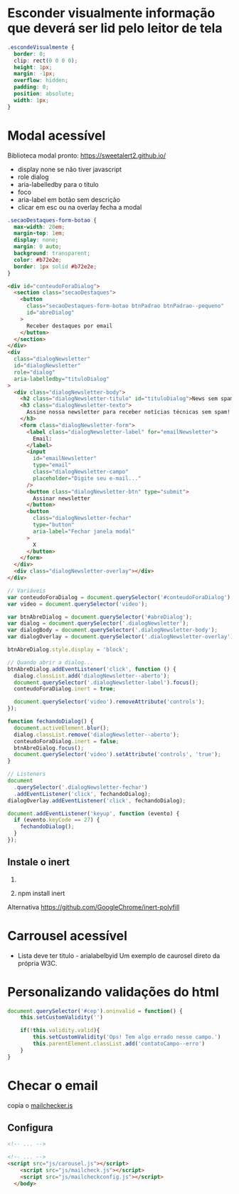# Esconder visualmente informação que deverá ser lid pelo leitor de tela

```css
.escondeVisualmente {
  border: 0;
  clip: rect(0 0 0 0);
  height: 1px;
  margin: -1px;
  overflow: hidden;
  padding: 0;
  position: absolute;
  width: 1px;
}
```

# Modal acessível
Biblioteca modal pronto: https://sweetalert2.github.io/

- display none se não tiver javascript
- role dialog
- aria-labelledby para o titulo
- foco
- aria-label em botão sem descrição
- clicar em esc ou na overlay fecha a modal

```css
.secaoDestaques-form-botao {
  max-width: 20em;
  margin-top: 1em;
  display: none;
  margin: 0 auto;
  background: transparent;
  color: #b72e2e;
  border: 1px solid #b72e2e;
}
```

```html
<div id="conteudoForaDialog">
  <section class="secaoDestaques">
    <button
      class="secaoDestaques-form-botao btnPadrao btnPadrao--pequeno"
      id="abreDialog"
    >
      Receber destaques por email
    </button>
  </section>
</div>
<div
  class="dialogNewsletter"
  id="dialogNewsletter"
  role="dialog"
  aria-labelledby="tituloDialog"
>
  <div class="dialogNewsletter-body">
    <h2 class="dialogNewsletter-titulo" id="tituloDialog">News sem spam</h2>
    <h3 class="dialogNewsletter-texto">
      Assine nossa newsletter para receber notícias técnicas sem spam!
    </h3>
    <form class="dialogNewsletter-form">
      <label class="dialogNewsletter-label" for="emailNewsletter">
        Email:
      </label>
      <input
        id="emailNewsletter"
        type="email"
        class="dialogNewsletter-campo"
        placeholder="Digite seu e-mail..."
      />
      <button class="dialogNewsletter-btn" type="submit">
        Assinar newsletter
      </button>
      <button
        class="dialogNewsletter-fechar"
        type="button"
        aria-label="Fechar janela modal"
      >
        X
      </button>
    </form>
  </div>
  <div class="dialogNewsletter-overlay"></div>
</div>
```

```js
// Variáveis
var conteudoForaDialog = document.querySelector('#conteudoForaDialog');
var video = document.querySelector('video');

var btnAbreDialog = document.querySelector('#abreDialog');
var dialog = document.querySelector('.dialogNewsletter');
var dialogBody = document.querySelector('.dialogNewsletter-body');
var dialogOverlay = document.querySelector('.dialogNewsletter-overlay');

btnAbreDialog.style.display = 'block';

// Quando abrir a dialog...
btnAbreDialog.addEventListener('click', function () {
  dialog.classList.add('dialogNewsletter--aberto');
  document.querySelector('.dialogNewsletter-label').focus();
  conteudoForaDialog.inert = true;

  document.querySelector('video').removeAttribute('controls');
});

function fechandoDialog() {
  document.activeElement.blur();
  dialog.classList.remove('dialogNewsletter--aberto');
  conteudoForaDialog.inert = false;
  btnAbreDialog.focus();
  document.querySelector('video').setAttribute('controls', 'true');
}

// Listeners
document
  .querySelector('.dialogNewsletter-fechar')
  .addEventListener('click', fechandoDialog);
dialogOverlay.addEventListener('click', fechandoDialog);

document.addEventListener('keyup', function (evento) {
  if (evento.keyCode == 27) {
    fechandoDialog();
  }
});
```

## Instale o inert

1.  <script src="https://cdn.polyfill.io/v2/polyfill.min.js?features=Map,Set,Element.prototype.matches,Node.prototype.contains"></script>
    <script src="https://unpkg.com/wicg-inert"></script>

2.  npm install inert
     <script src="node_modules/wicg-inert/dist/inert.min.js"></script>

Alternativa https://github.com/GoogleChrome/inert-polyfill

# Carrousel acessível
- Lista deve ter titulo - arialabelbyid
Um exemplo de caurosel direto da própria W3C.


# Personalizando validações do html
~~~js
document.querySelector('#cep').oninvalid = function() {
    this.setCustomValidity('')

    if(!this.validity.valid){
        this.setCustomValidity('Ops! Tem algo errado nesse campo.')
        this.parentElement.classList.add('contatoCampo--erro')
    }
}
~~~

# Checar o email
copia o [mailchecker.js](./acessibilidade-web2/js/mailcheck.js)

## Configura

~~~html
<!-- ... -->

<!-- ... -->
<script src="js/carousel.js"></script>
    <script src="js/mailcheck.js"></script>
    <script src="js/mailcheckconfig.js"></script>
  </body>
~~~